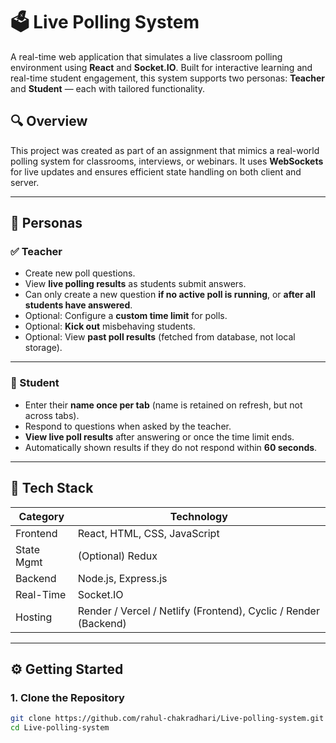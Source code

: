 # 🗳️ Live Polling System

A real-time web application that simulates a live classroom polling environment using **React** and **Socket.IO**. Built for interactive learning and real-time student engagement, this system supports two personas: **Teacher** and **Student** — each with tailored functionality.

## 🔍 Overview

This project was created as part of an assignment that mimics a real-world polling system for classrooms, interviews, or webinars. It uses **WebSockets** for live updates and ensures efficient state handling on both client and server.

---

## 👥 Personas

### ✅ Teacher

- Create new poll questions.
- View **live polling results** as students submit answers.
- Can only create a new question **if no active poll is running**, or **after all students have answered**.
- Optional: Configure a **custom time limit** for polls.
- Optional: **Kick out** misbehaving students.
- Optional: View **past poll results** (fetched from database, not local storage).

---

### 👤 Student

- Enter their **name once per tab** (name is retained on refresh, but not across tabs).
- Respond to questions when asked by the teacher.
- **View live poll results** after answering or once the time limit ends.
- Automatically shown results if they do not respond within **60 seconds**.

---

## 🧰 Tech Stack

| Category      | Technology               |
|---------------|---------------------------|
| Frontend      | React, HTML, CSS, JavaScript |
| State Mgmt    | (Optional) Redux         |
| Backend       | Node.js, Express.js      |
| Real-Time     | Socket.IO                |
| Hosting       | Render / Vercel / Netlify (Frontend), Cyclic / Render (Backend) |

---

## ⚙️ Getting Started

### 1. Clone the Repository

```bash
git clone https://github.com/rahul-chakradhari/Live-polling-system.git
cd Live-polling-system
